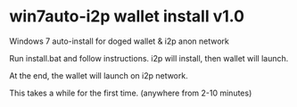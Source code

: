 # win7auto-i2p wallet install v1.0
Windows 7 auto-install for doged wallet &amp; i2p anon network

Run install.bat and follow instructions. i2p will install, then wallet will launch. 

At the end, the wallet will launch on i2p network. 

This takes a while for the first time. (anywhere from 2-10 minutes)

